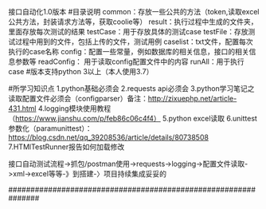 接口自动化1.0版本
#目录说明
 common：存放一些公共的方法（token,读取excel公共方法，封装请求方法等，获取coolie等）
 result：执行过程中生成的文件夹，里面存放每次测试的结果
 testCase：用于存放具体的测试case
 testFile：存放测试过程中用到的文件，包括上传的文件，测试用例
 caselist：txt文件，配置每次执行的case名称
 config：配置一些常量，例如数据库的相关信息，接口的相关信息参数等
 readConfig： 用于读取config配置文件中的内容
 runAll：用于执行case
 #版本支持python 3以上（本人使用3.7）


 #所学习知识点
 1.python基础必须会
 2.requests api必须会
 3.python学习笔记之读取配置文件必须会（configparser）备注：http://zixuephp.net/article-431.html
 4.logging模块使用教程（https://www.jianshu.com/p/feb86c06c4f4）
 5.python excel读取
 6.unittest参数化（paramunittest）：https://blog.csdn.net/qq_39208536/article/details/80738508
 7.HTMlTestRunner报告如何加载修改


 接口自动测试流程->抓包/postman使用->requests->logging->配置文件读取->xml->excel等等-》到搭建-〉项目持续集成妥妥的

 ###############################################################